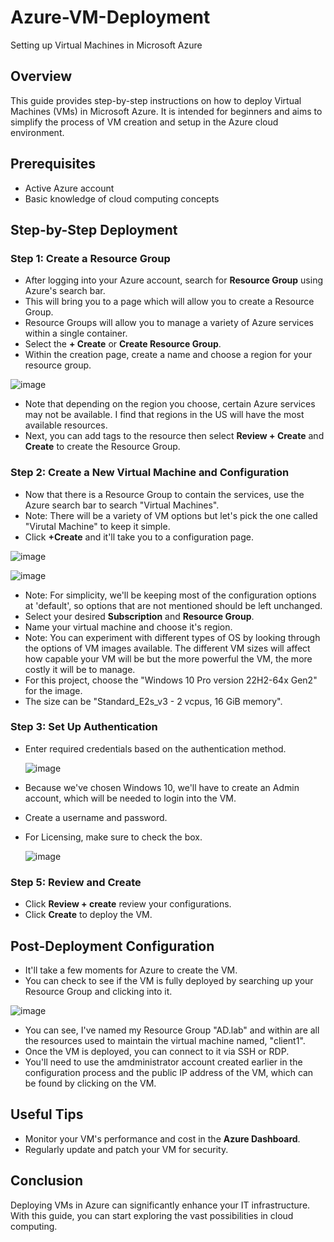 # Azure-VM-Deployment
Setting up Virtual Machines in Microsoft Azure

## Overview
This guide provides step-by-step instructions on how to deploy Virtual Machines (VMs) in Microsoft Azure. It is intended for beginners and aims to simplify the process of VM creation and setup in the Azure cloud environment.

## Prerequisites
- Active Azure account
- Basic knowledge of cloud computing concepts

## Step-by-Step Deployment

### Step 1: Create a Resource Group
- After logging into your Azure account, search for **Resource Group** using Azure's search bar.
- This will bring you to a page which will allow you to create a Resource Group.
- Resource Groups will allow you to manage a variety of Azure services within a single container.
- Select the **+ Create** or **Create Resource Group**.
- Within the creation page, create a name and choose a region for your resource group.
  
![image](https://github.com/teher0094/Azure-VM-Deployment/assets/153027290/6b56e8dc-80b5-45e9-85dc-451d016e31af)

- Note that depending on the region you choose, certain Azure services may not be available. I find that regions in the US will have the most available resources.
- Next, you can add tags to the resource then select **Review + Create** and **Create** to create the Resource Group.


### Step 2: Create a New Virtual Machine and Configuration
- Now that there is a Resource Group to contain the services, use the Azure search bar to search "Virtual Machines".
- Note: There will be a variety of VM options but let's pick the one called "Virutal Machine" to keep it simple.
- Click **+Create** and it'll take you to a configuration page. 
  
![image](https://github.com/teher0094/Azure-VM-Deployment/assets/153027290/53df64ba-7c1a-41f2-b6cc-ca3870d3cc9e)

![image](https://github.com/teher0094/Azure-VM-Deployment/assets/153027290/29b89e5d-e7fa-4e13-a0fe-ad54ab3da150)

- Note: For simplicity, we'll be keeping most of the configuration options at 'default', so options that are not mentioned should be left unchanged.
- Select your desired **Subscription** and **Resource Group**.
- Name your virtual machine and choose it's region.
- Note: You can experiment with different types of OS by looking through the options of VM images available. The different VM sizes will affect how capable your VM will be but the more powerful the VM, the more costly it will be to manage.
- For this project, choose the "Windows 10 Pro version 22H2-64x Gen2" for the image.
- The size can be "Standard_E2s_v3 - 2 vcpus, 16 GiB memory". 

### Step 3: Set Up Authentication
- Enter required credentials based on the authentication method.
  
  ![image](https://github.com/teher0094/Azure-VM-Deployment/assets/153027290/87bc676c-2b81-414a-abc5-d72027678b5e)

- Because we've chosen Windows 10, we'll have to create an Admin account, which will be needed to login into the VM.
- Create a username and password.
- For Licensing, make sure to check the box.

  ![image](https://github.com/teher0094/Azure-VM-Deployment/assets/153027290/d7c2ffc9-9025-4c77-99c6-555c4fb04d63)


### Step 5: Review and Create
- Click **Review + create** review your configurations.
- Click **Create** to deploy the VM.

## Post-Deployment Configuration
- It'll take a few moments for Azure to create the VM.
- You can check to see if the VM is fully deployed by searching up your Resource Group and clicking into it.

![image](https://github.com/teher0094/Azure-VM-Deployment/assets/153027290/86d80d6e-134f-4e31-9f76-3d13c9144980)

- You can see, I've named my Resource Group "AD.lab" and within are all the resources used to maintain the virtual machine named, "client1".   
- Once the VM is deployed, you can connect to it via SSH or RDP.
- You'll need to use the amdministrator account created earlier in the configuration process and the public IP address of the VM, which can be found by clicking on the VM.

## Useful Tips
- Monitor your VM's performance and cost in the **Azure Dashboard**.
- Regularly update and patch your VM for security.

## Conclusion
Deploying VMs in Azure can significantly enhance your IT infrastructure. With this guide, you can start exploring the vast possibilities in cloud computing.

